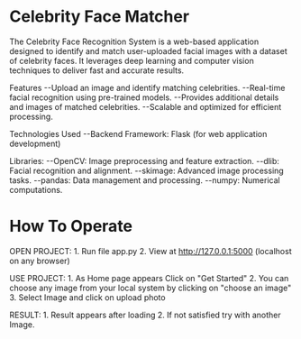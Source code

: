 # Celebrity Face Matcher
 
The Celebrity Face Recognition System is a web-based application designed to identify and match user-uploaded facial images with a dataset of celebrity faces. It leverages deep learning and computer vision techniques to deliver fast and accurate results.

Features
--Upload an image and identify matching celebrities.
--Real-time facial recognition using pre-trained models.
--Provides additional details and images of matched celebrities.
--Scalable and optimized for efficient processing.

Technologies Used
--Backend Framework: Flask (for web application development)

Libraries:
--OpenCV: Image preprocessing and feature extraction.
--dlib: Facial recognition and alignment.
--skimage: Advanced image processing tasks.
--pandas: Data management and processing.
--numpy: Numerical computations.

# How To Operate

OPEN PROJECT: 
	1. Run file app.py
	2. View at http://127.0.0.1:5000 (localhost on any browser)

USE PROJECT:
	1. As Home page appears Click on "Get Started"
	2. You can choose any image from your local system by clicking on "choose an image"
	3. Select Image and click on upload photo

RESULT:
	1. Result appears after loading
	2. If not satisfied try with another Image.
